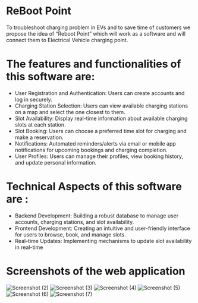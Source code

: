 # ReBoot Point
To troubleshoot charging problem in EVs and to save time of customers we propose the idea of “Reboot Point” which will work as a software and will connect them to Electrical Vehicle charging point.
# The features and functionalities of this software are:
* User Registration and Authentication: Users can create accounts and log in securely.
* Charging Station Selection: Users can view available charging stations on a map and select the one closest to them.
* Slot Availability: Display real-time information about available charging slots at each station.
* Slot Booking: Users can choose a preferred time slot for charging and make a reservation.
* Notifications: Automated reminders/alerts via email or mobile app notifications for upcoming bookings and charging completion.
* User Profiles: Users can manage their profiles, view booking history, and update personal information.
# Technical Aspects of this software are :
* Backend Development: Building a robust database to manage user accounts, charging stations, and slot availability.
* Frontend Development: Creating an intuitive and user-friendly interface for users to browse, book, and manage slots.
* Real-time Updates: Implementing mechanisms to update slot availability in real-time
# Screenshots of the web application
![Screenshot (2)](https://github.com/Sakshi58/ReBoot-Point/assets/94946582/280cbd56-675b-43d2-a0cd-9e5a5ba006a3)
![Screenshot (3)](https://github.com/Sakshi58/ReBoot-Point/assets/94946582/b6a09f45-2490-4473-9a5a-879005cf8b84)
![Screenshot (4)](https://github.com/Sakshi58/ReBoot-Point/assets/94946582/634deef8-eb16-439e-8210-41d1a07bdfb1)
![Screenshot (5)](https://github.com/Sakshi58/ReBoot-Point/assets/94946582/74ef2714-a9f0-42ed-81d4-ffde22e279ad)
![Screenshot (6)](https://github.com/Sakshi58/ReBoot-Point/assets/94946582/78242855-2744-42da-854a-3db5f8547ea3)
![Screenshot (7)](https://github.com/Sakshi58/ReBoot-Point/assets/94946582/e788ae54-9406-4c5f-a481-d026051ea6bc)
